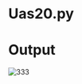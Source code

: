 # Uas20.py
# Output
![333](https://user-images.githubusercontent.com/57038468/72673487-8aa1e980-3a6b-11ea-8759-d0cdd510af9f.png)

